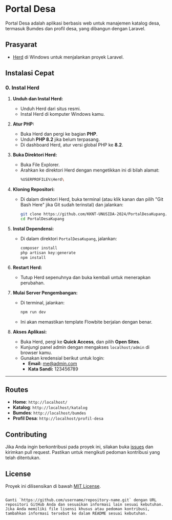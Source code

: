 

# Portal Desa

Portal Desa adalah aplikasi berbasis web untuk manajemen katalog desa, termasuk Bumdes dan profil desa, yang dibangun dengan Laravel.

## Prasyarat

- [Herd](https://herd.laravel.com/windows) di Windows untuk menjalankan proyek Laravel.

## Instalasi Cepat

### 0. Instal Herd

1. **Unduh dan Instal Herd:**
   - Unduh Herd dari situs resmi.
   - Instal Herd di komputer Windows kamu.

2. **Atur PHP:**
   - Buka Herd dan pergi ke bagian **PHP**.
   - Unduh **PHP 8.2** jika belum terpasang.
   - Di dashboard Herd, atur versi global PHP ke **8.2**.

3. **Buka Direktori Herd:**
   - Buka File Explorer.
   - Arahkan ke direktori Herd dengan mengetikkan ini di bilah alamat:
     ```bash
     %USERPROFILE%\Herd\
     ```

4. **Kloning Repositori:**
   - Di dalam direktori Herd, buka terminal (atau klik kanan dan pilih "Git Bash Here" jika Git sudah terinstal) dan jalankan:
     ```bash
     git clone https://github.com/KKNT-UNUSIDA-2024/PortalDesaKupang.git
     cd PortalDesaKupang
     ```

5. **Instal Dependensi:**
   - Di dalam direktori `PortalDesaKupang`, jalankan:
     ```bash
     composer install
     php artisan key:generate
     npm install
     ```

6. **Restart Herd:**
   - Tutup Herd sepenuhnya dan buka kembali untuk menerapkan perubahan.

7. **Mulai Server Pengembangan:**
   - Di terminal, jalankan:
     ```bash
     npm run dev
     ```
   - Ini akan memastikan template Flowbite berjalan dengan benar.

8. **Akses Aplikasi:**
   - Buka Herd, pergi ke **Quick Access**, dan pilih **Open Sites**.
   - Kunjungi panel admin dengan mengakses `localhost/admin` di browser kamu.
   - Gunakan kredensial berikut untuk login:
     - **Email:** me@admin.com
     - **Kata Sandi:** 123456789

---


## Routes

- **Home**: `http://localhost/`
- **Katalog**: `http://localhost/katalog`
- **Bumdes**: `http://localhost/bumdes`
- **Profil Desa**: `http://localhost/profil-desa`

## Contributing

Jika Anda ingin berkontribusi pada proyek ini, silakan buka [issues](https://github.com/username/repository-name/issues) dan kirimkan pull request. Pastikan untuk mengikuti pedoman kontribusi yang telah ditentukan.

## License

Proyek ini dilisensikan di bawah [MIT License](LICENSE).

```

Ganti `https://github.com/username/repository-name.git` dengan URL repositori GitHub Anda dan sesuaikan informasi lain sesuai kebutuhan. Jika Anda memiliki file lisensi khusus atau pedoman kontribusi, tambahkan informasi tersebut ke dalam README sesuai kebutuhan.
